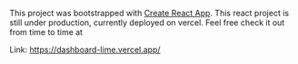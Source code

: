 This project was bootstrapped with [Create React App](https://github.com/facebook/create-react-app).
This react project is still under production, currently deployed on vercel. Feel free check it out from time to time at

Link: https://dashboard-lime.vercel.app/
